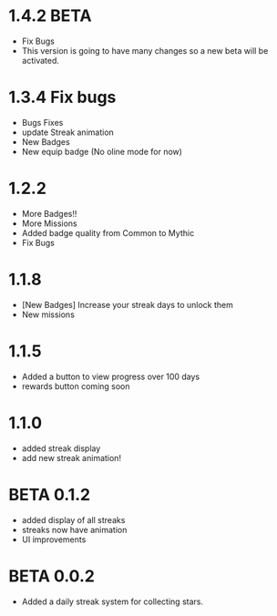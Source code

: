 # 1.4.2 BETA
- Fix Bugs
- This version is going to have many changes so a new beta will be activated.

# 1.3.4 Fix bugs
- Bugs Fixes
- update Streak animation
- New Badges
- New equip badge (No oline mode for now)

# 1.2.2
- More Badges!!
- More Missions
- Added badge quality from Common to Mythic
- Fix Bugs

# 1.1.8
- [New Badges] Increase your streak days to unlock them
- New missions

# 1.1.5
- Added a button to view progress over 100 days
- rewards button coming soon

# 1.1.0
- added streak display
- add new streak animation!

# BETA 0.1.2
- added display of all streaks
- streaks now have animation
- UI improvements

# BETA 0.0.2
- Added a daily streak system for collecting stars.




